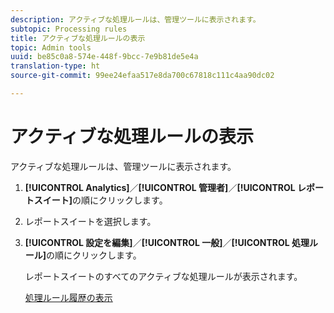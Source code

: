 ```yaml
---
description: アクティブな処理ルールは、管理ツールに表示されます。
subtopic: Processing rules
title: アクティブな処理ルールの表示
topic: Admin tools
uuid: be85c0a8-574e-448f-9bcc-7e9b81de5e4a
translation-type: ht
source-git-commit: 99ee24efaa517e8da700c67818c111c4aa90dc02

---
```



# アクティブな処理ルールの表示

アクティブな処理ルールは、管理ツールに表示されます。

1. **[!UICONTROL Analytics]**／**[!UICONTROL 管理者]**／**[!UICONTROL レポートスイート]**&#x200B;の順にクリックします。
1. レポートスイートを選択します。
1. **[!UICONTROL 設定を編集]**／**[!UICONTROL 一般]**／**[!UICONTROL 処理ルール]**&#x200B;の順にクリックします。

   レポートスイートのすべてのアクティブな処理ルールが表示されます。

   [処理ルール履歴の表示](/help/admin/admin/c-processing-rules/c-processing-rules-configuration/t-processing-rule-view-history.md)
